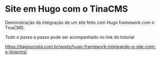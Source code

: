 # Site em Hugo com o TinaCMS

Demonstração da integração de um site feito com Hugo framework com o TinaCMS.

Todo o passo a passo pode ser acompanhado no link do tutorial

https://tiagoscosta.com.br/posts/hugo-framework-integrando-o-site-com-o-tinacms/
